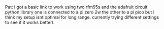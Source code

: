 Pat: i got a basic link to work using two rfm95s and the adafruit circuit python library one is connected to a pi zero 2w the other to a pi pico but i think my setup isnt optimal for long range.
currently trying different settings to see if it works betterl.